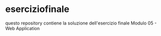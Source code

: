 # eserciziofinale
questo repository contiene la soluzione dell'esercizio finale Modulo 05 - Web Application
